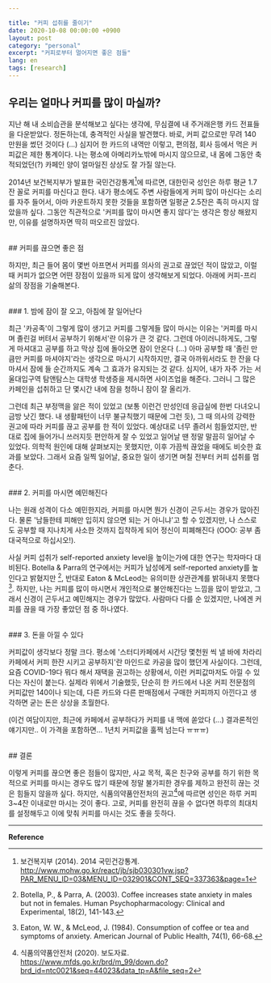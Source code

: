 ```yaml
---

title: "커피 섭취를 줄이기"
date: 2020-10-08 00:00:00 +0900
layout: post
category: "personal"
excerpt: "커피로부터 멀어지면 좋은 점들"
lang: en
tags: [research]
---
```


## 우리는 얼마나 커피를 많이 마실까?

지난 해 내 소비습관을 분석해보고 싶다는 생각에, 무심결에 내 주거래은행 카드 전표들을 다운받았다. 정돈하는데, 충격적인 사실을 발견했다. 바로, 커피 값으로만 무려 140만원을 썼던 것이다 (...) 심지어 한 카드의 내역만 이렇고, 편의점, 회사 등에서 먹은 커피값은 제한 통계이다. 나는 평소에 아메리카노밖에 마시지 않으므로, 내 몸에 그동안 축적되었던(?) 카페인 양이 얼마일진 상상도 잘 가질 않는다.

2014년 보건복지부가 발표한 국민건강통계[^1]에 따르면, 대한민국 성인은 하루 평균 1.7잔 꼴로 커피를 마신다고 한다. 내가 평소에도 주변 사람들에게 커피 많이 마신다는 소리를 자주 들어서, 아마 카운트하지 못한 것들을 포함하면 일평균 2.5잔은 족히 마시지 않았을까 싶다. 그동안 직관적으로 '커피를 많이 마시면 좋지 않다'는 생각은 항상 해왔지만, 이유를 설명하자면 딱히 떠오르진 않았다.

<br>
## 커피를 끊으면 좋은 점

하지만, 최근 들어 몸이 몇번 아프면서 커피를 의사의 권고로 끊었던 적이 많았고, 이럴 때 커피가 없으면 어떤 장점이 있을까 되게 많이 생각해보게 되었다. 아래에 커피-프리 삶의 장점을 기술해본다.

<br>
### 1. 밤에 잠이 잘 오고, 아침에 잘 일어난다

최근 '카공족'이 그렇게 많이 생기고 커피를 그렇게들 많이 마시는 이유는 '커피를 마시며 졸린걸 버텨서 공부하기 위해서'란 이유가 큰 것 같다. 그런데 아이러니하게도, 그렇게 마셔대고 공부를 하고 막상 집에 돌아오면 잠이 안온다 (...) 아마 공부할 때 '졸린 만큼만 커피를 마셔야지'라는 생각으로 마시기 시작하지만, 결국 아까워서라도 한 잔을 다 마셔서 잠에 들 순간까지도 계속 그 효과가 유지되는 것 같다. 심지어, 내가 자주 가는 서울대입구역 탐앤탐스는 대학생 학생증을 제시하면 사이즈업을 해준다. 그러니 그 많은 카페인을 섭취하고 단 몇시간 내에 잠을 청하니 잠이 잘 올리가.

그런데 최근 부정맥을 앓은 적이 있었고 (보통 이런건 만성인데 응급실에 한번 다녀오니 금방 낫긴 했다. 내 생활패턴이 너무 불규칙했기 때문에 그런 듯), 그 때 의사의 강력한 권고에 따라 커피를 끊고 공부를 한 적이 있었다. 예상대로 너무 졸려서 힘들었지만, 반대로 집에 들어가니 쓰러지듯 편안하게 잘 수 있었고 일어날 땐 정말 말끔히 일어날 수 있었다. 의학적 원인에 대해 살펴보지는 못했지만, 이후 가끔씩 끊었을 때에도 비슷한 효과를 보았다. 그래서 요즘 일찍 일어날, 중요한 일이 생기면 며칠 전부터 커피 섭취를 멈춘다.

<br>
### 2. 커피를 마시면 예민해진다

나는 원래 성격이 다소 예민한지라, 커피를 마시면 뭔가 신경이 곤두서는 경우가 많아진다. 물론 '남들한테 피해만 입히지 않으면 되는 거 아니냐'고 할 수 있겠지만, 나 스스로도 공부할 때 지나치게 사소한 것까지 집착하게 되어 정신이 피폐해진다 (OOO: 공부 좀 대국적으로 하십시오!).

사실 커피 섭취가 self-reported anxiety level을 높이는가에 대한 연구는 학자마다 대비된다. Botella & Parra의 연구에서는 커피가 남성에게 self-reported anxiety를 높인다고 밝혔지만 [^2], 반대로 Eaton & McLeod는 유의미한 상관관계를 밝혀내지 못했다 [^3]. 하지만, 나는 커피를 많이 마시면서 개인적으로 불안해진다는 느낌을 많이 받았고, 그래서 신경이 곤두서고 예민해지는 경우가 많았다. 사람마다 다를 순 있겠지만, 나에겐 커피를 끊을 때 가장 좋았던 점 중 하나였다.

<br>
### 3. 돈을 아낄 수 있다

커피값이 생각보다 정말 크다. 평소에 '스터디카페에서 시간당 몇천원 씩 낼 바에 차라리 카페에서 커피 한잔 시키고 공부하지'란 마인드로 카공을 많이 했던게 사실이다. 그런데, 요즘 COVID-19다 뭐다 해서 재택을 권고하는 상황에서, 이런 커피값마저도 아낄 수 있다는 자신이 붙는다. 실제라 위에서 기술했듯, 단순히 한 카드에서 나온 커피 전문점의 커피값만 140이나 되는데, 다른 카드와 다른 판매점에서 구매한 커피까지 아낀다고 생각하면 굳는 돈은 상상을 초월한다.

(이건 여담이지만, 최근에 카페에서 공부하다가 커피를 내 맥에 쏟았다 (...) 결과론적인 얘기지만.. 이 가격을 포함하면... 1년치 커피값을 훌쩍 넘는다 ㅠㅠㅠ)

<br>
## 결론

이렇게 커피를 끊으면 좋은 점들이 많지만, 사교 목적, 혹은 친구와 공부를 하기 위한 목적으로 커피를 마시는 경우도 많기 때문에 정말 불가피한 경우를 제하고 완전히 끊는 것은 힘들지 않을까 싶다. 하지만, 식품의약품안전처의 권고[^4]에 따르면 성인은 하루 커피 3~4잔 이내로만 마시는 것이 좋다. 고로, 커피를 완전히 끊을 수 없다면 하루의 최대치를 설정해두고 이에 맞춰 커피를 마시는 것도 좋을 듯하다.

---
**Reference**

[^1]: 보건복지부 (2014). 2014 국민건강통계. http://www.mohw.go.kr/react/jb/sjb030301vw.jsp?PAR_MENU_ID=03&MENU_ID=032901&CONT_SEQ=337363&page=1
[^2]: Botella, P., & Parra, A. (2003). Coffee increases state anxiety in males but not in females. Human Psychopharmacology: Clinical and Experimental, 18(2), 141-143.
[^3]: Eaton, W. W., & McLeod, J. (1984). Consumption of coffee or tea and symptoms of anxiety. American Journal of Public Health, 74(1), 66-68.
[^4]: 식품의약품안전처 (2020). 보도자료. https://www.mfds.go.kr/brd/m_99/down.do?brd_id=ntc0021&seq=44023&data_tp=A&file_seq=2